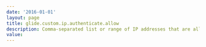 ```yaml
---
date: '2016-01-01'
layout: page
title: glide.custom.ip.authenticate.allow
description: Comma-separated list or range of IP addresses that are allowed access to view the stats.do, threads.do, and replication.do pages. 
value:  
---
```

